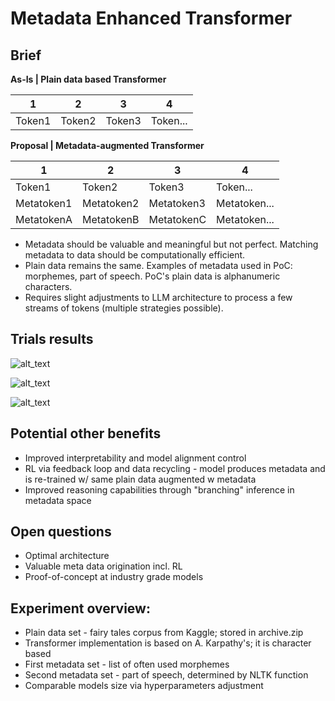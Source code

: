 # Metadata Enhanced Transformer

## Brief

**As-Is | Plain data based Transformer**

1|2|3|4
|--|--|--|--|
Token1|Token2|Token3|Token...

**Proposal | Metadata-augmented Transformer**

1|2|3|4
|--|--|--|--|
Token1|Token2|Token3|Token...
Metatoken1|Metatoken2|Metatoken3|Metatoken...
MetatokenA|MetatokenB|MetatokenC|Metatoken...

- Metadata should be valuable and meaningful but not perfect. Matching metadata to data should be computationally efficient. 
- Plain data remains the same. Examples of metadata used in PoC: morphemes, part of speech. PoC's plain data is alphanumeric characters.
- Requires slight adjustments to LLM architecture to process a few streams of tokens (multiple strategies possible).

## Trials results

![alt_text](https://docs.google.com/spreadsheets/d/e/2PACX-1vT7s-y23MXmYuxQs6TnNRXrJcmdetSjpsCpJjWv0MZP3W5f9HLT1pEVvnSb3jt2wDTLhF4hKjd02h0Z/pubchart?oid=1040301035&format=image)

![alt_text](https://docs.google.com/spreadsheets/d/e/2PACX-1vT7s-y23MXmYuxQs6TnNRXrJcmdetSjpsCpJjWv0MZP3W5f9HLT1pEVvnSb3jt2wDTLhF4hKjd02h0Z/pubchart?oid=89625722&format=image)

![alt_text](https://docs.google.com/spreadsheets/d/e/2PACX-1vT7s-y23MXmYuxQs6TnNRXrJcmdetSjpsCpJjWv0MZP3W5f9HLT1pEVvnSb3jt2wDTLhF4hKjd02h0Z/pubchart?oid=1906684737&format=image)

## Potential other benefits
- Improved interpretability and model alignment control
- RL via feedback loop and data recycling - model produces metadata and is re-trained w/ same plain data augmented w metadata
- Improved reasoning capabilities through "branching" inference in metadata space

## Open questions
- Optimal architecture
- Valuable meta data origination incl. RL
- Proof-of-concept at industry grade models
  
## Experiment overview:
- Plain data set - fairy tales corpus from Kaggle; stored in archive.zip
- Transformer implementation is based on A. Karpathy's; it is character based
- First metadata set - list of often used morphemes
- Second metadata set - part of speech, determined by NLTK function
- Comparable models size via hyperparameters adjustment
